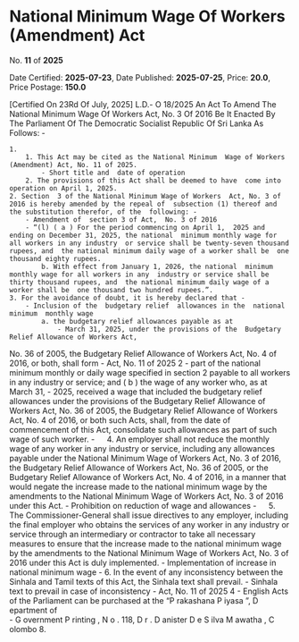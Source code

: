 # National Minimum Wage Of Workers  (Amendment) Act

No. **11** of **2025**

Date Certified: **2025-07-23**, Date Published: **2025-07-25**, Price: **20.0**, Price Postage: **150.0**

[Certified On 23Rd Of July, 2025]
L.D.- O 18/2025
An Act To Amend The National Minimum Wage Of
Workers Act, No. 3 Of 2016
Be It Enacted By The Parliament Of The Democratic Socialist  Republic Of Sri Lanka As Follows: -

    1. 
        1. This Act may be cited as the National Minimum  Wage of Workers (Amendment) Act, No. 11 of 2025.
            - Short title and  date of operation
        2. The provisions of this Act shall be deemed to have  come into operation on April 1, 2025.
    2. Section  3 of the National Minimum Wage of Workers  Act, No. 3 of  2016 is hereby amended by the repeal of  subsection (1) thereof and the substitution therefor, of the  following: -
        - Amendment of  section 3 of Act,  No. 3 of 2016
        - “(l) ( a ) For the period commencing on April 1,  2025 and ending on December 31, 2025, the national  minimum monthly wage for all workers in any industry  or service shall be twenty-seven thousand rupees, and  the national minimum daily wage of a worker shall be  one thousand eighty rupees.
            b. With effect from January 1, 2026, the national  minimum monthly wage for all workers in any  industry or service shall be thirty thousand rupees, and  the national minimum daily wage of a worker shall be  one thousand two hundred rupees.”.
    3. For the avoidance of doubt, it is hereby declared that -
        - Inclusion of the  budgetary relief  allowances in the  national minimum  monthly wage
            a. the budgetary relief allowances payable as at 
                - March 31, 2025, under the provisions of the  Budgetary Relief Allowance of Workers Act,
 No. 36 of 2005, the Budgetary Relief Allowance  of Workers Act, No. 4 of 2016, or both, shall form 
                - Act, No. 11 of 2025 2
                - part of the national minimum monthly or daily  wage specified in section 2 payable to all workers  in any industry or service; and   	 ( b )	 the wage of any worker who, as at March 31, 
                - 2025, received a wage that included the budgetary  relief allowances under the provisions of the  Budgetary Relief Allowance of Workers Act, 
 No. 36 of 2005, the Budgetary Relief Allowance  of Workers Act, No. 4 of 2016, or both such Acts,  shall, from the date of commencement of this Act,  consolidate such allowances as part of such wage  of such worker.
                -   4.  An employer shall not reduce the monthly wage of any  worker in any industry or service, including any allowances  payable under the National Minimum Wage of Workers Act,  No. 3 of 2016, the Budgetary Relief Allowance of Workers  Act, No. 36 of 2005, or the Budgetary Relief Allowance of  Workers Act, No. 4 of 2016, in a manner that would negate  the increase made to the national minimum wage by the  amendments to the National Minimum Wage of Workers  Act, No. 3 of 2016 under this Act.
                - Prohibition on  reduction of wage  and allowances
                -   5.  The Commissioner-General shall issue directives to  any employer, including the final employer who obtains the  services of any worker in any industry or service through  an intermediary or contractor to take all necessary measures  to ensure that the increase made to the national minimum  wage by the amendments to the National Minimum Wage  of Workers Act, No. 3 of 2016 under this Act is duly  implemented.
                - Implementation  of increase in  national minimum  wage
                - 6.  In the event of any inconsistency between the Sinhala  and Tamil texts of this Act, the Sinhala text shall prevail.
                - Sinhala text to  prevail in case of  inconsistency
                - Act, No. 11 of 2025 4
                - English Acts of the Parliament can be purchased at the “P rakashana   P iyasa ”,  D epartment   of  
                - G overnment  P rinting , N o . 118, D r . D anister  D e  S ilva  M awatha , C olombo  8.
